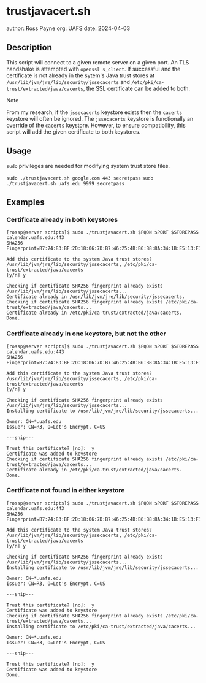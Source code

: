 # trustjavacert.sh
author: Ross Payne
org:    UAFS
date:   2024-04-03

## Description
This script will connect to a given remote server on a given port. An TLS handshake is attempted with `openssl s_client`.
If successful and the certificate is not already in the sytem's Java trust stores at `/usr/lib/jvm/jre/lib/security/jssecacerts`
and `/etc/pki/ca-trust/extracted/java/cacerts`, the SSL certificate can be added to both.

> [!NOTE]  
> From my research, if the `jssecacerts` keystore exists then the `cacerts` keystore will often be ignored. The `jssecacerts` keystore is functionally an override of the `cacerts` keystore. However, to ensure compatibility, this script will add the given certificate to both keystores.

## Usage
`sudo` privileges are needed for modifying system trust store files.

`sudo ./trustjavacert.sh google.com 443 secretpass`
`sudo ./trustjavacert.sh uafs.edu 9999 secretpass`

## Examples

### Certificate already in both keystores
```
[rossp@server scripts]$ sudo ./trustjavacert.sh $FQDN $PORT $STOREPASS
calendar.uafs.edu:443
SHA256 Fingerprint=B7:74:83:BF:2D:18:06:7D:B7:46:25:4B:B6:B8:8A:34:1B:E5:13:F3:3D:D6:20:C7:4D:F3:15:DD:EB:66:89:7B

Add this certificate to the system Java trust stores?
/usr/lib/jvm/jre/lib/security/jssecacerts, /etc/pki/ca-trust/extracted/java/cacerts
[y/n] y

Checking if certificate SHA256 fingerprint already exists /usr/lib/jvm/jre/lib/security/jssecacerts...
Certificate already in /usr/lib/jvm/jre/lib/security/jssecacerts.
Checking if certificate SHA256 fingerprint already exists /etc/pki/ca-trust/extracted/java/cacerts...
Certificate already in /etc/pki/ca-trust/extracted/java/cacerts.
Done.
```

### Certificate already in one keystore, but not the other
```
[rossp@server scripts]$ sudo ./trustjavacert.sh $FQDN $PORT $STOREPASS
calendar.uafs.edu:443
SHA256 Fingerprint=B7:74:83:BF:2D:18:06:7D:B7:46:25:4B:B6:B8:8A:34:1B:E5:13:F3:3D:D6:20:C7:4D:F3:15:DD:EB:66:89:7B

Add this certificate to the system Java trust stores?
/usr/lib/jvm/jre/lib/security/jssecacerts, /etc/pki/ca-trust/extracted/java/cacerts
[y/n] y

Checking if certificate SHA256 fingerprint already exists /usr/lib/jvm/jre/lib/security/jssecacerts...
Installing certificate to /usr/lib/jvm/jre/lib/security/jssecacerts...

Owner: CN=*.uafs.edu
Issuer: CN=R3, O=Let's Encrypt, C=US

---snip---

Trust this certificate? [no]:  y
Certificate was added to keystore
Checking if certificate SHA256 fingerprint already exists /etc/pki/ca-trust/extracted/java/cacerts...
Certificate already in /etc/pki/ca-trust/extracted/java/cacerts.
Done.
```

### Certificate not found in either keystore
```
[rossp@server scripts]$ sudo ./trustjavacert.sh $FQDN $PORT $STOREPASS
calendar.uafs.edu:443
SHA256 Fingerprint=B7:74:83:BF:2D:18:06:7D:B7:46:25:4B:B6:B8:8A:34:1B:E5:13:F3:3D:D6:20:C7:4D:F3:15:DD:EB:66:89:7B

Add this certificate to the system Java trust stores?
/usr/lib/jvm/jre/lib/security/jssecacerts, /etc/pki/ca-trust/extracted/java/cacerts
[y/n] y

Checking if certificate SHA256 fingerprint already exists /usr/lib/jvm/jre/lib/security/jssecacerts...
Installing certificate to /usr/lib/jvm/jre/lib/security/jssecacerts...

Owner: CN=*.uafs.edu
Issuer: CN=R3, O=Let's Encrypt, C=US

---snip---

Trust this certificate? [no]:  y
Certificate was added to keystore
Checking if certificate SHA256 fingerprint already exists /etc/pki/ca-trust/extracted/java/cacerts...
Installing certificate to /etc/pki/ca-trust/extracted/java/cacerts...

Owner: CN=*.uafs.edu
Issuer: CN=R3, O=Let's Encrypt, C=US

---snip---

Trust this certificate? [no]:  y
Certificate was added to keystore
Done.
```